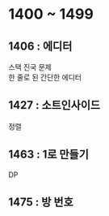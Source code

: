 # 1400 ~ 1499


## 1406 : 에디터
스택 진국 문제  
한 줄로 된 간단한 에디터

## 1427 : 소트인사이드
정렬

## 1463 : 1로 만들기
DP

## 1475 : 방 번호

